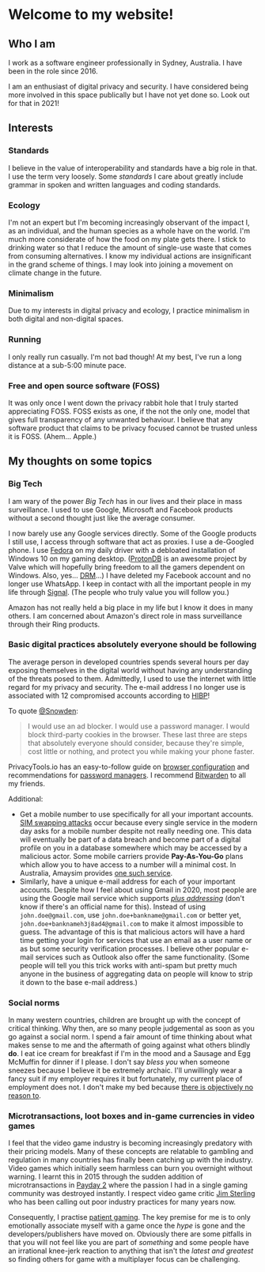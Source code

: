 # Welcome to my website!

## Who I am
I work as a software engineer professionally in Sydney, Australia. I have been in the role since 2016.

I am an enthusiast of digital privacy and security. I have considered being more involved in this space publically but I have not yet done so. Look out for that in 2021!

## Interests

### Standards
I believe in the value of interoperability and standards have a big role in that. I use the term very loosely. Some *standards* I care about greatly include grammar in spoken and written languages and coding standards.

### Ecology
I'm not an expert but I'm becoming increasingly observant of the impact I, as an individual, and the human species as a whole have on the world. I'm much more considerate of how the food on my plate gets there. I stick to drinking water so that I reduce the amount of single-use waste that comes from consuming alternatives. I know my individual actions are insignificant in the grand scheme of things. I may look into joining a movement on climate change in the future.

### Minimalism
Due to my interests in digital privacy and ecology, I practice minimalism in both digital and non-digital spaces.

### Running
I only really run casually. I'm not bad though! At my best, I've run a long distance at a sub-5:00 minute pace.

### Free and open source software (FOSS)
It was only once I went down the privacy rabbit hole that I truly started appreciating FOSS. FOSS exists as one, if the not the only one, model that gives full transparency of any unwanted behaviour. I believe that any software product that claims to be privacy focused cannot be trusted unless it is FOSS. (Ahem... Apple.)

## My thoughts on some topics

### Big Tech
I am wary of the power *Big Tech* has in our lives and their place in mass surveillance. I used to use Google, Microsoft and Facebook products without a second thought just like the average consumer.

I now barely use any Google services directly. Some of the Google products I still use, I access through software that act as proxies. I use a de-Googled phone. I use [Fedora](https://getfedora.org/) on my daily driver with a debloated installation of Windows 10 on my gaming desktop. ([ProtonDB](https://www.protondb.com/) is an awesome project by Valve which will hopefully bring freedom to all the gamers dependent on Windows. Also, yes... [DRM](https://www.fckdrm.com/)...) I have deleted my Facebook account and no longer use WhatsApp. I keep in contact with all the important people in my life through [Signal](https://signal.org/). (The people who truly value you will follow you.)

Amazon has not really held a big place in my life but I know it does in many others. I am concerned about Amazon's direct role in mass surveillance through their Ring products.

### Basic digital practices absolutely everyone should be following
The average person in developed countries spends several hours per day exposing themselves in the digital world without having any understanding of the threats posed to them. Admittedly, I used to use the internet with little regard for my privacy and security. The e-mail address I no longer use is associated with 12 compromised accounts according to [HIBP](https://haveibeenpwned.com/)!

To quote [@Snowden](https://nitter.net/Snowden/status/1175433355921436673):
> I would use an ad blocker. I would use a password manager. I would block
 third-party cookies in the browser. These last three are steps that 
absolutely everyone should consider, because they're simple, cost little
 or nothing, and protect you while making your phone faster.
 
PrivacyTools.io has an easy-to-follow guide on [browser configuration](https://privacytools.io/browsers/) and recommendations for [password managers](https://privacytools.io/software/passwords/). I recommend [Bitwarden](https://bitwarden.com/) to all my friends.

Additional:
* Get a mobile number to use specifically for all your important accounts. [SIM swapping attacks](https://en.wikipedia.org/wiki/SIM_swap_scam) occur because every single service in the modern day asks for a mobile number despite not really needing one. This data will eventually be part of a data breach and become part of a digital profile on you in a database somewhere which may be accessed by a malicious actor. Some mobile carriers provide **Pay-As-You-Go** plans which allow you to have access to a number will a minimal cost. In Australia, Amaysim provides [one such service](https://www.amaysim.com.au/plans/mobile-plans/as-you-go/).
* Similarly, have a unique e-mail address for each of your important accounts. Despite how I feel about using Gmail in 2020, most people are using the Google mail service which supports [*plus addressing*](https://gmail.googleblog.com/2008/03/2-hidden-ways-to-get-more-from-your.html) (don't know if there's an official name for this). Instead of using `john.doe@gmail.com`, use `john.doe+bankname@gmail.com` or better yet, `john.doe+banknameh3j8ad4@gmail.com` to make it almost impossible to guess. The advantage of this is that malicious actors will have a hard time getting your login for services that use an email as a user name or as but some security verification processes. I believe other popular e-mail services such as Outlook also offer the same functionality. (Some people will tell you this trick works with anti-spam but pretty much anyone in the business of aggregating data on people will know to strip it down to the base e-mail address.)

### Social norms
In many western countries, children are brought up with the concept of critical thinking. Why then, are so many people judgemental as soon as you go against a social norm. I spend a fair amount of time thinking about what makes sense to me and the aftermath of going against what others blindly **do**. I eat ice cream for breakfast if I'm in the mood and a Sausage and Egg McMuffin for dinner if I please. I don't say *bless you* when someone sneezes because I believe it be extremely archaic. I'll unwillingly wear a fancy suit if my employer requires it but fortunately, my current place of employment does not. I don't make my bed because [there is objectively no reason to](https://www.lifehack.org/317021/scientists-tell-you-why-making-your-bed-disgusting-and-bad-for-your-health).

### Microtransactions, loot boxes and in-game currencies in video games
I feel that the video game industry is becoming increasingly predatory with their pricing models. Many of these concepts are relatable to gambling and regulation in many countries has finally been catching up with the industry. Video games which initially seem harmless can burn you overnight without warning. I learnt this in 2015 through the sudden addition of microtransactions in [Payday 2](https://www.reddit.com/r/paydaytheheist/comments/3ow3q5/fuck_you_overkill/) where the passion I had in a single gaming community was destroyed instantly. I respect video game critic [Jim Sterling](https://www.youtube.com/user/JimSterling) who has been calling out poor industry practices for many years now.

Consequently, I practise [patient gaming](https://www.reddit.com/r/patientgamers). The key premise for me is to only emotionally associate myself with a game once the *hype* is gone and the developers/publishers have moved on. Obviously there are some pitfalls in that you will not feel like you are part of *something* and some people have an irrational knee-jerk reaction to anything that isn't the *latest and greatest* so finding others for game with a multiplayer focus can be challenging.
